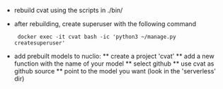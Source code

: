 * rebuild cvat using the scripts in ./bin/
* after rebuilding, create superuser with the following command

       docker exec -it cvat bash -ic 'python3 ~/manage.py createsuperuser'

* add prebuilt models to nuclio:
** create a project 'cvat'
** add a new function with the name of your model
** select github
** use cvat as github source
** point to the model you want (look in the 'serverless' dir)
